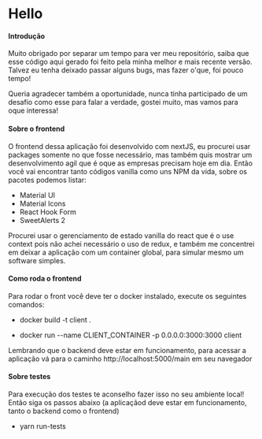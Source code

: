 # Hello 

#### Introdução


Muito obrigado por separar um tempo para ver meu repositório, saiba que esse código aqui gerado foi feito pela minha melhor e mais recente versão. Talvez eu tenha deixado passar alguns bugs, mas fazer o'que, foi pouco tempo! 

Queria agradecer também a oportunidade, nunca tinha participado de um desafio como esse para falar a verdade, gostei muito, mas vamos para oque interessa!

#### Sobre o frontend

O frontend dessa aplicação foi desenvolvido com nextJS, eu procurei usar packages somente no que fosse necessário, mas também quis mostrar um desenvolvimento agil que é oque as empresas precisam hoje em dia. Então você vai encontrar tanto códigos vanilla como uns NPM da vida, sobre os pacotes podemos listar:
 -  Material UI
 -  Material Icons
 -  React Hook Form
 -  SweetAlerts 2 

Procurei usar o gerenciamento de estado vanilla do react que é o use context pois não achei necessário o uso de redux, e também me concentrei em deixar a aplicação com um container global, para simular mesmo um software simples.

#### Como roda o frontend

Para rodar o front você deve ter o docker instalado, execute os seguintes comandos:

 - docker build -t client .

 - docker run --name CLIENT_CONTAINER -p 0.0.0.0:3000:3000 client

Lembrando que o backend deve estar em funcionamento, para acessar a aplicação vá para o caminho http://localhost:5000/main em seu navegador

#### Sobre testes

Para execução dos testes te aconselho fazer isso no seu ambiente local! Então siga os passos abaixo (a aplicaçãod deve estar em funcionamento, tanto o backend como o frontend)

- yarn run-tests
